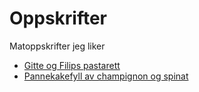 # Oppskrifter

Matoppskrifter jeg liker

* [Gitte og Filips pastarett](./Gitte_og_Filips_pastarett.md)
* [Pannekakefyll av champignon og spinat](Pannekakefyll_av_champignon_og_spinat.md)
